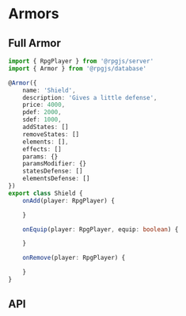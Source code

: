 # Armors

<Partial page="prerequisites-data" />

## Full Armor

```ts
import { RpgPlayer } from '@rpgjs/server'
import { Armor } from '@rpgjs/database'

@Armor({  
    name: 'Shield',
    description: 'Gives a little defense',
    price: 4000,
    pdef: 2000,
    sdef: 1000,
    addStates: []
    removeStates: []
    elements: [],
    effects: []
    params: {}
    paramsModifier: {}
    statesDefense: []
    elementsDefense: []
})
export class Shield {
    onAdd(player: RpgPlayer) {

    }

    onEquip(player: RpgPlayer, equip: boolean) {

    }

    onRemove(player: RpgPlayer) {

    }
}
```

## API 

<ApiContent page="Armor" />